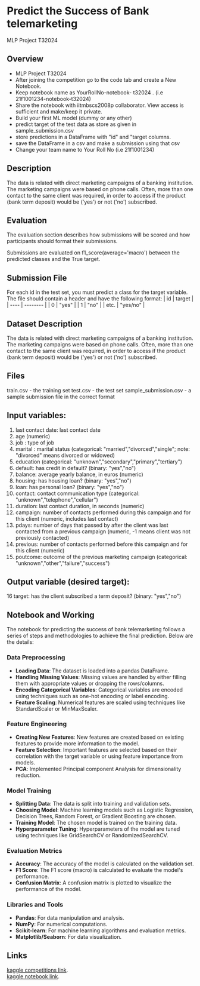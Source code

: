 # Predict the Success of Bank telemarketing
MLP Project T32024

## Overview
- MLP Project T32024
- After joining the competition go to the code tab and create a New Notebook.
- Keep notebook name as YourRollNo-notebook- t32024 . (i.e 21f1001234-notebook-t32024)
- Share the notebook with iitmbscs2008p collaborator. View access is sufficient and make/keep it private.
- Build your first ML model (dummy or any other)
- predict target of the test data as store as given in sample_submission.csv
- store predictions in a DataFrame with "id" and "target columns.
- save the DataFrame in a csv and make a submission using that csv
- Change your team name to Your Roll No (i.e 21f1001234)

## Description
The data is related with direct marketing campaigns of a banking institution. The marketing campaigns were based on phone calls. Often, more than one contact to the same client was required, in order to access if the product (bank term deposit) would be ('yes') or not ('no') subscribed.

## Evaluation
The evaluation section describes how submissions will be scored and how participants should format their submissions.

Submissions are evaluated on f1_score(average='macro') between the predicted classes and the True target.

## Submission File
For each id in the test set, you must predict a class for the target variable. The file should contain a header and have the following format:
| id   | target   |
| ---- | -------- |
| 0    | "yes"    |
| 1    | "no"     |
| etc. | "yes/no" |

## Dataset Description
The data is related with direct marketing campaigns of a banking institution. The marketing campaigns were based on phone calls. Often, more than one contact to the same client was required, in order to access if the product (bank term deposit) would be ('yes') or not ('no') subscribed.

## Files
train.csv - the training set
test.csv - the test set
sample_submission.csv - a sample submission file in the correct format

## Input variables:
1. last contact date: last contact date
2. age (numeric)
3. job : type of job
4. marital : marital status (categorical: "married","divorced","single"; note: "divorced" means divorced or widowed)
5. education (categorical: "unknown","secondary","primary","tertiary")
6. default: has credit in default? (binary: "yes","no")
7. balance: average yearly balance, in euros (numeric)
8. housing: has housing loan? (binary: "yes","no")
9. loan: has personal loan? (binary: "yes","no")
10. contact: contact communication type (categorical: "unknown","telephone","cellular")
11. duration: last contact duration, in seconds (numeric)
12. campaign: number of contacts performed during this campaign and for this client (numeric, includes last contact)
13. pdays: number of days that passed by after the client was last contacted from a previous campaign (numeric, -1 means client was not previously contacted)
14. previous: number of contacts performed before this campaign and for this client (numeric)
15. poutcome: outcome of the previous marketing campaign (categorical: "unknown","other","failure","success")

## Output variable (desired target):
16 target: has the client subscribed a term deposit? (binary: "yes","no")

## Notebook and Working
The notebook for predicting the success of bank telemarketing follows a series of steps and methodologies to achieve the final prediction. Below are the details:

### Data Preprocessing
- **Loading Data**: The dataset is loaded into a pandas DataFrame.
- **Handling Missing Values**: Missing values are handled by either filling them with appropriate values or dropping the rows/columns.
- **Encoding Categorical Variables**: Categorical variables are encoded using techniques such as one-hot encoding or label encoding.
- **Feature Scaling**: Numerical features are scaled using techniques like StandardScaler or MinMaxScaler.

### Feature Engineering
- **Creating New Features**: New features are created based on existing features to provide more information to the model.
- **Feature Selection**: Important features are selected based on their correlation with the target variable or using feature importance from models.
- **PCA**: Implemented Principal component Analysis for dimensionality reduction.

### Model Training
- **Splitting Data**: The data is split into training and validation sets.
- **Choosing Model**: Machine learning models such as Logistic Regression, Decision Trees, Random Forest, or Gradient Boosting are chosen.
- **Training Model**: The chosen model is trained on the training data.
- **Hyperparameter Tuning**: Hyperparameters of the model are tuned using techniques like GridSearchCV or RandomizedSearchCV.

### Evaluation Metrics
- **Accuracy**: The accuracy of the model is calculated on the validation set.
- **F1 Score**: The F1 score (macro) is calculated to evaluate the model's performance.
- **Confusion Matrix**: A confusion matrix is plotted to visualize the performance of the model.

### Libraries and Tools
- **Pandas**: For data manipulation and analysis.
- **NumPy**: For numerical computations.
- **Scikit-learn**: For machine learning algorithms and evaluation metrics.
- **Matplotlib/Seaborn**: For data visualization.

## Links
[kaggle competitions link](https://www.kaggle.com/competitions/predict-the-success-of-bank-telemarketing/overview).\
[kaggle notebook link](https://www.kaggle.com/code/shreeharianbazhagan/23ds3000002-notebook-t32024).

